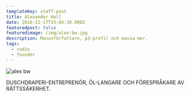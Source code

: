 ```yaml
---
templateKey: staff-post
title: Alexander Hall
date: 2016-12-17T15:04:10.000Z
featuredpost: false
featuredimage: /img/alex-bw.jpg
description: Manusförfattare, p3-profil och massa mer.
tags:
  - radio
  - founder
---
```

![alex bw](/img/fredrik-bw.jpg)

DUSCHDRAPERI-ENTREPRENÖR, ÖL-LANGARE OCH FÖRESPRÅKARE AV RÄTTSSÄKERHET.

